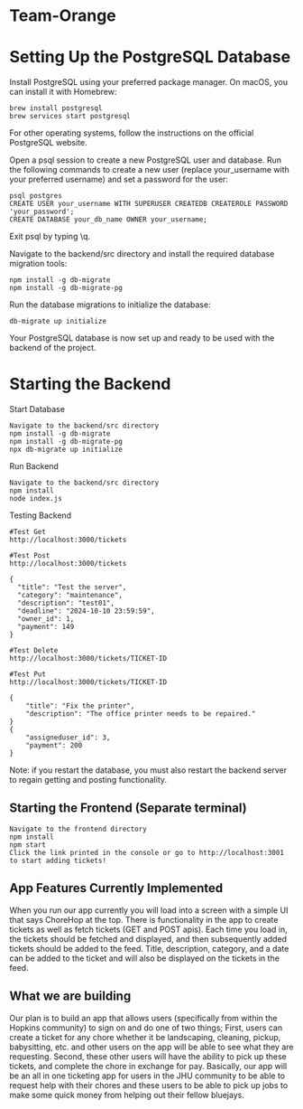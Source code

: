 # Team-Orange

# Setting Up the PostgreSQL Database

Install PostgreSQL using your preferred package manager. On macOS, you can install it with Homebrew:
```
brew install postgresql
brew services start postgresql
```
For other operating systems, follow the instructions on the official PostgreSQL website.

Open a psql session to create a new PostgreSQL user and database.
Run the following commands to create a new user (replace your_username with your preferred username) and set a password for the user:
```
psql postgres
CREATE USER your_username WITH SUPERUSER CREATEDB CREATEROLE PASSWORD 'your_password';
CREATE DATABASE your_db_name OWNER your_username;
```
Exit psql by typing \q.

Navigate to the backend/src directory and install the required database migration tools:
```
npm install -g db-migrate
npm install -g db-migrate-pg
```
Run the database migrations to initialize the database:
```
db-migrate up initialize
```
Your PostgreSQL database is now set up and ready to be used with the backend of the project.

# Starting the Backend

Start Database
```
Navigate to the backend/src directory 
npm install -g db-migrate
npm install -g db-migrate-pg
npx db-migrate up initialize
```

Run Backend
```
Navigate to the backend/src directory
npm install
node index.js
```

Testing Backend
```
#Test Get
http://localhost:3000/tickets

#Test Post
http://localhost:3000/tickets

{
  "title": "Test the server",
  "category": "maintenance",
  "description": "test01",
  "deadline": "2024-10-10 23:59:59",
  "owner_id": 1,
  "payment": 149
}

#Test Delete
http://localhost:3000/tickets/TICKET-ID

#Test Put
http://localhost:3000/tickets/TICKET-ID

{
    "title": "Fix the printer",
    "description": "The office printer needs to be repaired."
}
{
    "assigneduser_id": 3,
    "payment": 200
}

```
Note: if you restart the database, you must also restart the backend server to regain getting and posting functionality.
## Starting the Frontend (Separate terminal)
```
Navigate to the frontend directory
npm install
npm start 
Click the link printed in the console or go to http://localhost:3001 to start adding tickets!
```

## App Features Currently Implemented
When you run our app currently you will load into a screen with a simple UI that says ChoreHop at the top. There is functionality in the app to create tickets as well as fetch tickets (GET and POST apis). Each time you load in, the tickets should be fetched and displayed, and then subsequently added tickets should be added to the feed. Title, description, category, and a date can be added to the ticket and will also be displayed on the tickets in the feed. 

## What we are building
Our plan is to build an app that allows users (specifically from within the Hopkins community) to sign on and do one of two things; First, users can create a ticket for any chore whether it be landscaping, cleaning, pickup, babysitting, etc. and other users on the app will be able to see what they are requesting. Second, these other users will have the ability to pick up these tickets, and complete the chore in exchange for pay. Basically, our app will be an all in one ticketing app for users in the JHU community to be able to request help with their chores and these users to be able to pick up jobs to make some quick money from helping out their fellow bluejays.
